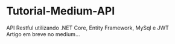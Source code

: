 # Tutorial-Medium-API
API Restful utilizando .NET Core, Entity Framework, MySql e JWT<br>
Artigo em breve no medium...
